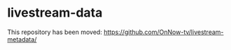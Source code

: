 # livestream-data

This repository has been moved: https://github.com/OnNow-tv/livestream-metadata/
